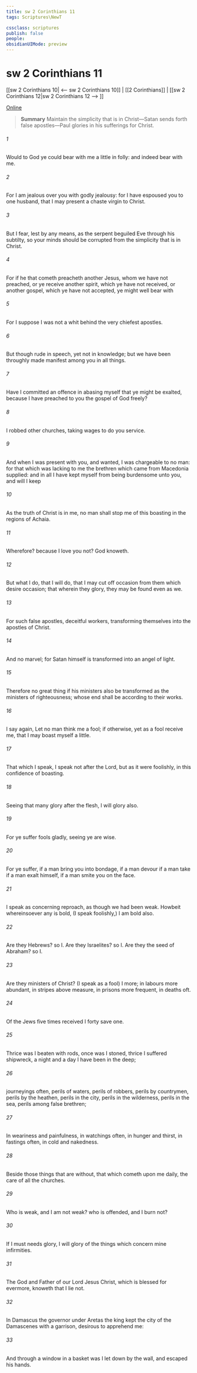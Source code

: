 ```yaml
---
title: sw 2 Corinthians 11
tags: Scriptures\NewT

cssclass: scriptures
publish: false
people:
obsidianUIMode: preview
---
```


# sw 2 Corinthians 11
[[sw 2 Corinthians 10| <-- sw 2 Corinthians 10]] | [[2 Corinthians]] | [[sw 2 Corinthians 12|sw 2 Corinthians 12 --> ]]

[Online](https://churchofjesuschrist.org/study/scriptures/nt/2-cor/11?lang=eng)

> __Summary__
Maintain the simplicity that is in Christ—Satan sends forth false apostles—Paul glories in his sufferings for Christ.

###### 1 
Would to God ye could bear with me a little in  folly: and indeed bear with me.

###### 2 
For I am jealous over you with godly jealousy: for I have espoused you to one husband, that I may present  a chaste virgin to Christ.

###### 3 
But I fear, lest by any means, as the serpent beguiled Eve through his subtilty, so your minds should be corrupted from the simplicity that is in Christ.

###### 4 
For if he that cometh preacheth another Jesus, whom we have not preached, or  ye receive another spirit, which ye have not received, or another gospel, which ye have not accepted, ye might well bear with 

###### 5 
For I suppose I was not a whit behind the very chiefest apostles.

###### 6 
But though  rude in speech, yet not in knowledge; but we have been throughly made manifest among you in all things.

###### 7 
Have I committed an offence in abasing myself that ye might be exalted, because I have preached to you the gospel of God freely?

###### 8 
I robbed other churches, taking wages  to do you service.

###### 9 
And when I was present with you, and wanted, I was chargeable to no man: for that which was lacking to me the brethren which came from Macedonia supplied: and in all  I have kept myself from being burdensome unto you, and  will I keep 

###### 10 
As the truth of Christ is in me, no man shall stop me of this boasting in the regions of Achaia.

###### 11 
Wherefore? because I love you not? God knoweth.

###### 12 
But what I do, that I will do, that I may cut off occasion from them which desire occasion; that wherein they glory, they may be found even as we.

###### 13 
For such  false apostles, deceitful workers, transforming themselves into the apostles of Christ.

###### 14 
And no marvel; for Satan himself is transformed into an angel of light.

###### 15 
Therefore  no great thing if his ministers also be transformed as the ministers of righteousness; whose end shall be according to their works.

###### 16 
I say again, Let no man think me a fool; if otherwise, yet as a fool receive me, that I may boast myself a little.

###### 17 
That which I speak, I speak  not after the Lord, but as it were foolishly, in this confidence of boasting.

###### 18 
Seeing that many glory after the flesh, I will glory also.

###### 19 
For ye suffer fools gladly, seeing ye  are wise.

###### 20 
For ye suffer, if a man bring you into bondage, if a man devour  if a man take  if a man exalt himself, if a man smite you on the face.

###### 21 
I speak as concerning reproach, as though we had been weak. Howbeit whereinsoever any is bold, (I speak foolishly,) I am bold also.

###### 22 
Are they Hebrews? so  I. Are they Israelites? so  I. Are they the seed of Abraham? so  I.

###### 23 
Are they ministers of Christ? (I speak as a fool) I  more; in labours more abundant, in stripes above measure, in prisons more frequent, in deaths oft.

###### 24 
Of the Jews five times received I forty  save one.

###### 25 
Thrice was I beaten with rods, once was I stoned, thrice I suffered shipwreck, a night and a day I have been in the deep;

###### 26 
 journeyings often,  perils of waters,  perils of robbers,  perils by  countrymen,  perils by the heathen,  perils in the city,  perils in the wilderness,  perils in the sea,  perils among false brethren;

###### 27 
In weariness and painfulness, in watchings often, in hunger and thirst, in fastings often, in cold and nakedness.

###### 28 
Beside those things that are without, that which cometh upon me daily, the care of all the churches.

###### 29 
Who is weak, and I am not weak? who is offended, and I burn not?

###### 30 
If I must needs glory, I will glory of the things which concern mine infirmities.

###### 31 
The God and Father of our Lord Jesus Christ, which is blessed for evermore, knoweth that I lie not.

###### 32 
In Damascus the governor under Aretas the king kept the city of the Damascenes with a garrison, desirous to apprehend me:

###### 33 
And through a window in a basket was I let down by the wall, and escaped his hands.

